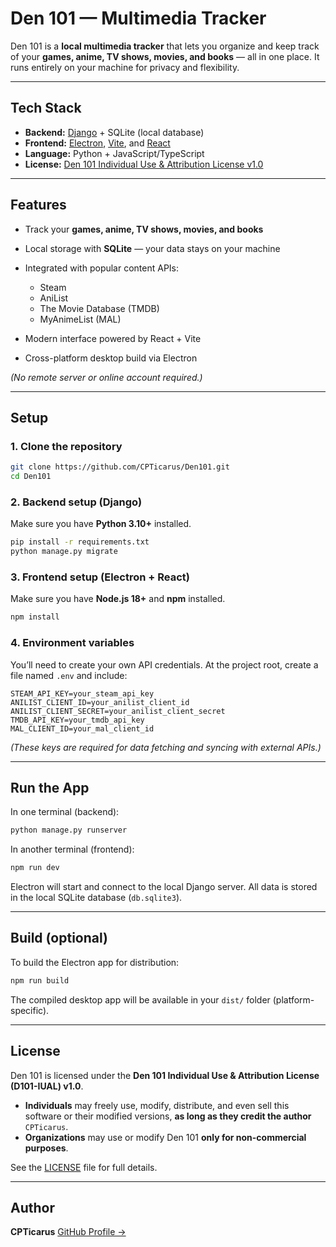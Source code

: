 # Den 101 — Multimedia Tracker

Den 101 is a **local multimedia tracker** that lets you organize and keep track of your **games, anime, TV shows, movies, and books** — all in one place.
It runs entirely on your machine for privacy and flexibility.

---

## Tech Stack

* **Backend:** [Django](https://www.djangoproject.com/) + SQLite (local database)
* **Frontend:** [Electron](https://www.electronjs.org/), [Vite](https://vitejs.dev/), and [React](https://react.dev/)
* **Language:** Python + JavaScript/TypeScript
* **License:** [Den 101 Individual Use & Attribution License v1.0](./LICENSE)

---

## Features

* Track your **games, anime, TV shows, movies, and books**
* Local storage with **SQLite** — your data stays on your machine
* Integrated with popular content APIs:

  * Steam
  * AniList
  * The Movie Database (TMDB)
  * MyAnimeList (MAL)
* Modern interface powered by React + Vite
* Cross-platform desktop build via Electron

*(No remote server or online account required.)*

---

## Setup

### 1. Clone the repository

```bash
git clone https://github.com/CPTicarus/Den101.git
cd Den101
```

### 2. Backend setup (Django)

Make sure you have **Python 3.10+** installed.

```bash
pip install -r requirements.txt
python manage.py migrate
```

### 3. Frontend setup (Electron + React)

Make sure you have **Node.js 18+** and **npm** installed.

```bash
npm install
```

### 4. Environment variables

You’ll need to create your own API credentials.
At the project root, create a file named `.env` and include:

```
STEAM_API_KEY=your_steam_api_key
ANILIST_CLIENT_ID=your_anilist_client_id
ANILIST_CLIENT_SECRET=your_anilist_client_secret
TMDB_API_KEY=your_tmdb_api_key
MAL_CLIENT_ID=your_mal_client_id
```

*(These keys are required for data fetching and syncing with external APIs.)*

---

## Run the App

In one terminal (backend):

```bash
python manage.py runserver
```

In another terminal (frontend):

```bash
npm run dev
```

Electron will start and connect to the local Django server.
All data is stored in the local SQLite database (`db.sqlite3`).

---

## Build (optional)

To build the Electron app for distribution:

```bash
npm run build
```

The compiled desktop app will be available in your `dist/` folder (platform-specific).

---

## License

Den 101 is licensed under the **Den 101 Individual Use & Attribution License (D101-IUAL) v1.0**.

* **Individuals** may freely use, modify, distribute, and even sell this software or their modified versions, **as long as they credit the author** `CPTicarus`.
* **Organizations** may use or modify Den 101 **only for non-commercial purposes**.

See the [LICENSE](./LICENSE) file for full details.

---

## Author

**CPTicarus**
[GitHub Profile →](https://github.com/CPTicarus)

